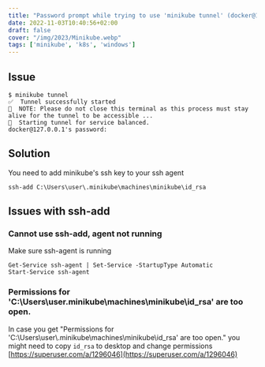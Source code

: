 ```yaml
---
title: "Password prompt while trying to use 'minikube tunnel' (docker@127.0.0.1's password:)"
date: 2022-11-03T10:40:56+02:00
draft: false
cover: "/img/2023/Minikube.webp"
tags: ['minikube', 'k8s', 'windows']
---
```

## Issue

```
$ minikube tunnel
✅  Tunnel successfully started
📌  NOTE: Please do not close this terminal as this process must stay alive for the tunnel to be accessible ...
🏃  Starting tunnel for service balanced.
docker@127.0.0.1's password:
```

## Solution
You need to add minikube's ssh key to your ssh agent
```
ssh-add C:\Users\user\.minikube\machines\minikube\id_rsa
```


## Issues with ssh-add

### Cannot use ssh-add, agent not running
Make sure ssh-agent is running
```
Get-Service ssh-agent | Set-Service -StartupType Automatic
Start-Service ssh-agent
```

### Permissions for 'C:\Users\user\.minikube\machines\minikube\id_rsa' are too open.

In case you get "Permissions for 'C:\\Users\\user\\.minikube\\machines\\minikube\\id_rsa' are too open." you might need to copy `id_rsa` to desktop and change permissions
[https://superuser.com/a/1296046](https://superuser.com/a/1296046)